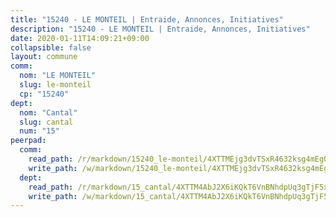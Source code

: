 ```yaml
---
title: "15240 - LE MONTEIL | Entraide, Annonces, Initiatives"
description: "15240 - LE MONTEIL | Entraide, Annonces, Initiatives"
date: 2020-01-11T14:09:21+09:00
collapsible: false
layout: commune
comm:
  nom: "LE MONTEIL"
  slug: le-monteil
  cp: "15240"
dept:
  nom: "Cantal"
  slug: cantal
  num: "15"
peerpad:
  comm:
    read_path: /r/markdown/15240_le-monteil/4XTTMEjg3dvTSxR4632ksg4mEgQRTNQax1PKYoeFt457r3g6s
    write_path: /w/markdown/15240_le-monteil/4XTTMEjg3dvTSxR4632ksg4mEgQRTNQax1PKYoeFt457r3g6s-K3TgUwn39fLQUgcJXyf7JcuusNygonA2o7jvRVtTreNXAsbb6gdw3WMpBdNTHYz8WXZa6AMmRTXTokazZ6eMkUTEcV8SNnvYSQUpXz65bBCPLLBdTmxEvtPd2jjxEbDxvzSjjfM1
  dept:
    read_path: /r/markdown/15_cantal/4XTTM4AbJ2X6iKQkT6VnBNhdpUq3gTjF5xvzeLXgyMbip7oZi
    write_path: /w/markdown/15_cantal/4XTTM4AbJ2X6iKQkT6VnBNhdpUq3gTjF5xvzeLXgyMbip7oZi-K3TgUzLxcVoV3Spfk4WRRT7ns4FZHP5DRn3T5Xt1HAMNkCgdMWpswwmyZFy1f4TzqjHqM6bwRLmH4WDVWsNZdM34scPnnmiNG41mKcAmEspoSpDYQr7FHqoFAfy15CJrkSEmsoqS
---
```


